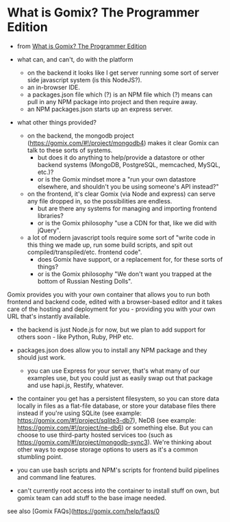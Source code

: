 # What is Gomix? The Programmer Edition

* from [What is Gomix? The Programmer Edition](https://support.gomix.com/t/what-is-gomix-the-programmer-edition/779)

* what can, and can't, do with the platform
    * on the backend it looks like I get server running some sort of server side javascript system (is this NodeJS?). 
    * an in-browser IDE. 
    * a packages.json file which (?) is an NPM file which (?) means can pull in any NPM package into project and then require away. 
    * an NPM packages.json starts up an express server.

* what other things provided?
    * on the backend, the mongodb project (https://gomix.com/#!/project/mongodb4) makes it clear Gomix can talk to these sorts of systems.
      * but does it do anything to help/provide a datastore or other backend systems (MongoDB, PostgreSQL, memcached, MySQL, etc.)? 
      * or is the Gomix mindset more a "run your own datastore elsewhere, and shouldn't you be using someone's API instead?"
    * on the frontend, it's clear Gomix (via Node and express) can serve any file dropped in, so the possibilities are endless.
      * but are there any systems for managing and importing frontend libraries? 
      * or is the Gomix philosophy "use a CDN for that, like we did with jQuery".
    * a lot of modern javascript tools require some sort of "write code in this thing we made up, run some build scripts, and spit out compiled/transpiled/etc. frontend code". 
      * does Gomix have support, or a replacement for, for these sorts of things? 
      * or is the Gomix philosophy "We don't want you trapped at the bottom of Russian Nesting Dolls".


Gomix provides you with your own container that allows you to run both frontend and backend code, edited with a browser-based editor and it takes care of the hosting and deployment for you - providing you with your own URL that's instantly available.

* the backend is just Node.js for now, but we plan to add support for others soon - like Python, Ruby, PHP etc. 
* packages.json does allow you to install any NPM package and they should just work. 
  * you can use Express for your server, that's what many of our examples use, but you could just as easily swap out that package and use hapi.js, Restify, whatever.
* the container you get has a persistent filesystem, so you can store data locally in files as a flat-file database, or store your database files there instead if you're using SQLite (see example: https://gomix.com/#!/project/sqlite3-db7), NeDB (see example: https://gomix.com/#!/project/ne-db6) or something else. But you can choose to use third-party hosted services too (such as https://gomix.com/#!/project/mongodb-sync3). We're thinking about other ways to expose storage options to users as it's a common stumbling point.

* you can use bash scripts and NPM's scripts for frontend build pipelines and command line features. 
* can't currently root access into the container to install stuff on own, but gomix team can add stuff to the base image needed.

see also [Gomix FAQs](https://gomix.com/help/faqs/0
